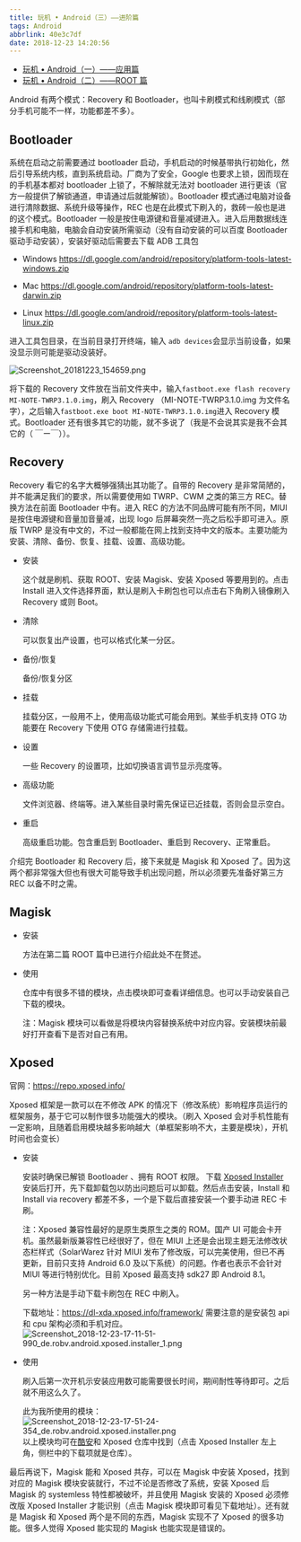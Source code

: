 ```yaml
---
title: 玩机 • Android（三）——进阶篇
tags: Android
abbrlink: 40e3c7df
date: 2018-12-23 14:20:56
---
```


- [玩机 • Android（一）——应用篇](https://hoshizora.tw/posts/9e7b6f05.html)
- [玩机 • Android（二）——ROOT 篇](https://hoshizora.tw/posts/fab8c3b3.html)

Android 有两个模式：Recovery 和 Bootloader，也叫卡刷模式和线刷模式（部分手机可能不一样，功能都差不多）。
<!-- more -->

## Bootloader
  
系统在启动之前需要通过 bootloader 启动，手机启动的时候基带执行初始化，然后引导系统内核，直到系统启动。厂商为了安全，Google 也要求上锁，因而现在的手机基本都对 bootloader 上锁了，不解除就无法对 bootloader 进行更该（官方一般提供了解锁通道，申请通过后就能解锁）。Bootloader 模式通过电脑对设备进行清除数据、系统升级等操作，REC 也是在此模式下刷入的，救砖一般也是进的这个模式。Bootloader 一般是按住电源键和音量减键进入。进入后用数据线连接手机和电脑，电脑会自动安装所需驱动（没有自动安装的可以百度 Bootloader 驱动手动安装），安装好驱动后需要去下载 ADB 工具包
  
- Windows <https://dl.google.com/android/repository/platform-tools-latest-windows.zip>

- Mac <https://dl.google.com/android/repository/platform-tools-latest-darwin.zip>

- Linux <https://dl.google.com/android/repository/platform-tools-latest-linux.zip>

进入工具包目录，在当前目录打开终端，输入 `adb devices`会显示当前设备，如果没显示则可能是驱动没装好。

![Screenshot_20181223_154659.png](https://i.loli.net/2018/12/23/5c1f3dca16d41.png)

将下载的 Recovery 文件放在当前文件夹中，输入`fastboot.exe flash recovery MI-NOTE-TWRP3.1.0.img`，刷入 Recovery （MI-NOTE-TWRP3.1.0.img 为文件名字），之后输入`fastboot.exe boot MI-NOTE-TWRP3.1.0.img`进入 Recovery 模式。Bootloader 还有很多其它的功能，就不多说了（我是不会说其实是我不会其它的（ ￣ー￣））。

## Recovery

Recovery 看它的名字大概够强猜出其功能了。自带的 Recovery 是非常简陋的，并不能满足我们的要求，所以需要使用如 TWRP、CWM 之类的第三方 REC。替换方法在前面 Bootloader 中有。进入 REC 的方法不同品牌可能有所不同，MIUI 是按住电源键和音量加音量减，出现 logo 后屏幕突然一亮之后松手即可进入。原版 TWRP 是没有中文的，不过一般都能在网上找到支持中文的版本。主要功能为安装、清除、备份、恢复、挂载、设置、高级功能。

- 安装

    这个就是刷机、获取 ROOT、安装 Magisk、安装 Xposed 等要用到的。点击 Install 进入文件选择界面，默认是刷入卡刷包也可以点击右下角刷入镜像刷入 Recovery 或则 Boot。
- 清除

    可以恢复出产设置，也可以格式化某一分区。
- 备份/恢复
  
    备份/恢复分区
- 挂载

    挂载分区，一般用不上，使用高级功能式可能会用到。某些手机支持 OTG 功能要在 Recovery 下使用 OTG 存储需进行挂载。
- 设置
  
    一些 Recovery 的设置项，比如切换语言调节显示亮度等。
- 高级功能

    文件浏览器、终端等。进入某些目录时需先保证已近挂载，否则会显示空白。
- 重启

    高级重启功能。包含重启到 Bootloader、重启到 Recovery、正常重启。

介绍完 Bootloader 和 Recovery 后，接下来就是 Magisk 和 Xposed 了。因为这两个都非常强大但也有很大可能导致手机出现问题，所以必须要先准备好第三方 REC 以备不时之需。

## Magisk

- 安装

    方法在第二篇 ROOT 篇中已进行介绍此处不在赘述。

- 使用
  
  仓库中有很多不错的模块，点击模块即可查看详细信息。也可以手动安装自己下载的模块。

  注：Magisk 模块可以看做是将模块内容替换系统中对应内容。安装模块前最好打开查看下是否对自己有用。

## Xposed

官网：<https://repo.xposed.info/>

Xposed 框架是一款可以在不修改 APK 的情况下（修改系统）影响程序员运行的框架服务，基于它可以制作很多功能强大的模块。（刷入 Xposed 会对手机性能有一定影响，且随着启用模块越多影响越大（单框架影响不大，主要是模块），开机时间也会变长）

- 安装
  
  安装时确保已解锁 Bootloader 、拥有 ROOT 权限。
  下载 [Xposed Installer](https://www.coolapk.com/apk/de.robv.android.xposed.installer) 安装后打开，先下载卸载包以防出问题后可以卸载。然后点击安装，Install 和 Install via recovery 都差不多，一个是下载后直接安装一个要手动进 REC 卡刷。
  
  注：Xposed 兼容性最好的是原生类原生之类的 ROM。国产 UI 可能会卡开机。虽然最新版兼容性已经很好了，但在 MIUI 上还是会出现主题无法修改状态栏样式（SolarWarez 针对 MIUI 发布了修改版，可以完美使用，但已不再更新，目前只支持 Android 6.0 及以下系统）的问题。作者也表示不会针对 MIUI 等进行特别优化。目前 Xposed 最高支持 sdk27 即 Android 8.1。

  另一种方法是手动下载卡刷包在 REC 中刷入。

  下载地址：<https://dl-xda.xposed.info/framework/>
  需要注意的是安装包 api 和 cpu 架构必须和手机对应。
  ![Screenshot_2018-12-23-17-11-51-990_de.robv.android.xposed.installer_1.png](https://i.loli.net/2018/12/23/5c1f58022cc48.png)

- 使用

    刷入后第一次开机示安装应用数可能需要很长时间，期间耐性等待即可。之后就不用这么久了。

    此为我所使用的模块：
    ![Screenshot_2018-12-23-17-51-24-354_de.robv.android.xposed.installer.png](https://i.loli.net/2018/12/23/5c1f5b674418b.png)
    以上模块均可在[酷安](https://www.coolapk.com)和 Xposed 仓库中找到（点击 Xposed Installer 左上角，侧栏中的下载项就是仓库）。

最后再说下，Magisk 能和 Xposed 共存，可以在 Magisk 中安装 Xposed，找到对应的 Magisk 模块安装就行，不过不论是否修改了系统，安装 Xposed 后 Magisk 的 systemless 特性都被破坏，并且使用 Magisk 安装的 Xposed 必须修改版 Xposed Installer 才能识别（点击 Magisk 模块即可看见下载地址）。还有就是 Magisk 和 Xposed 两个是不同的东西，Magisk 实现不了 Xposed 的很多功能。很多人觉得 Xposed 能实现的 Magisk 也能实现是错误的。